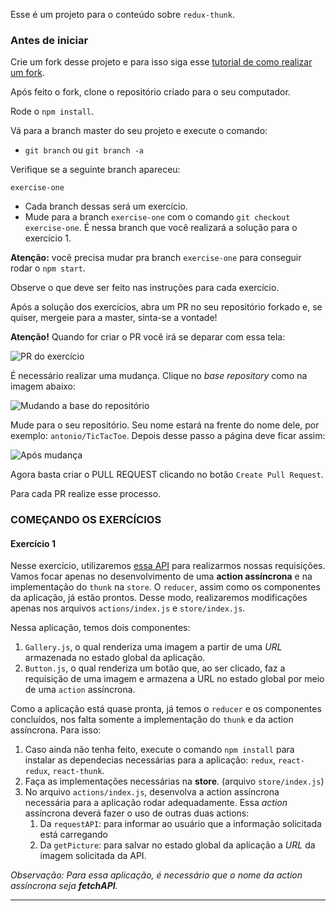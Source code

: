 Esse é um projeto para o conteúdo sobre `redux-thunk`.

### Antes de iniciar

Crie um fork desse projeto e para isso siga esse [tutorial de como realizar um fork](https://guides.github.com/activities/forking/).

Após feito o fork, clone o repositório criado para o seu computador.

Rode o `npm install`.

Vá para a branch master do seu projeto e execute o comando:
- `git branch` ou `git branch -a`

Verifique se a seguinte branch apareceu:

  `exercise-one`

- Cada branch dessas será um exercício.
- Mude para a branch `exercise-one` com o comando `git checkout exercise-one`. É nessa branch que você realizará a solução para o exercício 1.

**Atenção:** você precisa mudar pra branch `exercise-one` para conseguir rodar o `npm start`.

Observe o que deve ser feito nas instruções para cada exercício.

Após a solução dos exercícios, abra um PR no seu repositório forkado e, se quiser, mergeie para a master, sinta-se a vontade!

**Atenção!** Quando for criar o PR você irá se deparar com essa tela:

![PR do exercício](images/example-pr.png)

É necessário realizar uma mudança. Clique no *base repository* como na imagem abaixo:

![Mudando a base do repositório](images/change-base.png)

Mude para o seu repositório. Seu nome estará na frente do nome dele, por exemplo: `antonio/TicTacToe`. Depois desse passo a página deve ficar assim:

![Após mudança](images/after-change.png)

Agora basta criar o PULL REQUEST clicando no botão `Create Pull Request`.

Para cada PR realize esse processo.

### COMEÇANDO OS EXERCÍCIOS

#### Exercício 1

Nesse exercício, utilizaremos [essa API](https://aws.random.cat/meow) para realizarmos nossas requisições. Vamos focar apenas no desenvolvimento de uma **action assíncrona** e na implementação do `thunk` na `store`. O `reducer`, 
assim como os componentes da aplicação, já estão prontos. Desse modo, realizaremos modificações apenas nos arquivos `actions/index.js` e 
`store/index.js`.

Nessa aplicação, temos dois componentes: 
 1. `Gallery.js`, o qual renderiza uma imagem a partir de uma _URL_ armazenada no estado global da aplicação.
 2. `Button.js`, o qual renderiza um botão que, ao ser clicado, faz a requisição de uma imagem e armazena a URL no estado global por 
 meio de uma `action` assíncrona.

Como a aplicação está quase pronta, já temos o `reducer` e os componentes concluídos, nos falta somente a implementação do `thunk` e da action assíncrona. Para isso:
 1. Caso ainda não tenha feito, execute o comando `npm install` para instalar as dependecias
 necessárias para a aplicação: `redux`, `react-redux`, `react-thunk`.
 2. Faça as implementações necessárias na **store**. (arquivo `store/index.js`)
 3. No arquivo `actions/index.js`, desenvolva a action assíncrona necessária para a
 aplicação rodar adequadamente. Essa _action_ assíncrona deverá fazer o uso de outras duas actions:
    1. Da `requestAPI`: para informar ao usuário que a informação solicitada está carregando
    2. Da `getPicture`: para salvar no estado global da aplicação a _URL_ da imagem solicitada da API.
 
_Observação: Para essa aplicação, é necessário que o nome da action assíncrona seja
 **fetchAPI**._


---


